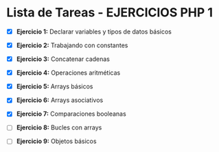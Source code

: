 # Lista de Tareas - EJERCICIOS PHP 1

- [x] **Ejercicio 1:** Declarar variables y tipos de datos básicos  
- [x] **Ejercicio 2:** Trabajando con constantes  
- [x] **Ejercicio 3:** Concatenar cadenas  
- [x] **Ejercicio 4:** Operaciones aritméticas  
- [x] **Ejercicio 5:** Arrays básicos  
- [x] **Ejercicio 6:** Arrays asociativos  
- [x] **Ejercicio 7:** Comparaciones booleanas  
- [ ] **Ejercicio 8:** Bucles con arrays  
- [ ] **Ejercicio 9:** Objetos básicos  

